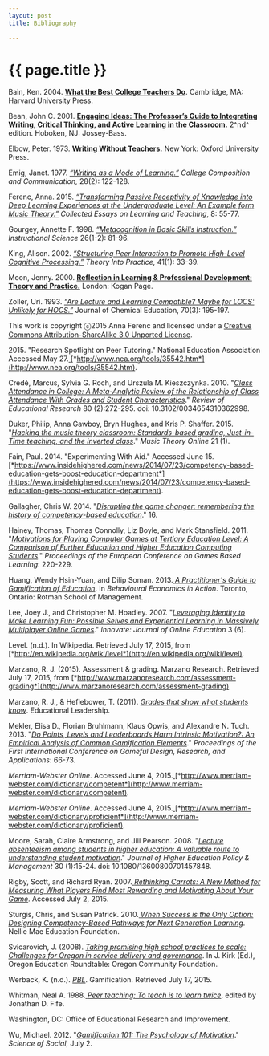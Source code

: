 ```yaml
---
layout: post
title: Bibliography

---
```


{{ page.title }}
================

Bain, Ken. 2004. [**What the Best College Teachers Do**](http://www.hup.harvard.edu/catalog.php?isbn=9780674013254). Cambridge, MA: Harvard University Press.

Bean, John C. 2001. [**Engaging Ideas: The Professor’s Guide to Integrating Writing, Critical Thinking, and Active Learning in the Classroom.**](http://books.google.com/books/about/Engaging_Ideas.html?id=GUErs8lBVEEC) 2^nd^ edition. Hoboken, NJ: Jossey-Bass.

Elbow, Peter. 1973. [**Writing Without Teachers.**](http://books.google.com/books/about/Writing_Without_Teachers.html?id=N47ALfRWA_8C) New York: Oxford University Press.

Emig, Janet. 1977. [*“Writing as a Mode of Learning.”*](http://www.jstor.org/stable/356095) *College Composition and Communication,* 28(2): 122-128.

Ferenc, Anna. 2015. [*“Transforming Passive Receptivity of Knowledge into Deep Learning Experiences at the Undergraduate Level: An Example form Music Theory.”*](http://celt.uwindsor.ca/ojs/leddy/index.php/CELT/article/viewFile/4254/3514) *Collected Essays on Learning and Teaching*, 8: 55-77.

Gourgey, Annette F. 1998. [*“Metacognition in Basic Skills Instruction.”*](http://link.springer.com/article/10.1023%2FA%3A1003092414893) *Instructional Science* 26(1-2): 81-96.

King, Alison. 2002. [*“Structuring Peer Interaction to Promote High-Level Cognitive Processing.”*](http://eric.ed.gov/?id=EJ648202) *Theory Into Practice,* 41(1): 33-39.

Moon, Jenny. 2000. [**Reflection in Learning & Professional Development: Theory and Practice.**](https://books.google.com/books?id=BElv74ouVP8C) London: Kogan Page.

Zoller, Uri. 1993. [*“Are Lecture and Learning Compatible? Maybe for LOCS: Unlikely for HOCS.”*](http://pubs.acs.org/doi/abs/10.1021/ed070p195) Journal of Chemical Education, 70(3): 195-197.

This work is copyright ⓒ2015 Anna Ferenc and licensed under a [Creative Commons Attribution-ShareAlike 3.0 Unported License](http://creativecommons.org/licenses/by-sa/3.0/).


2015\. "Research Spotlight on Peer Tutoring." National Education Association Accessed May 27.[ ](http://www.nea.org/tools/35542.htm)[*http://www.nea.org/tools/35542.htm*](http://www.nea.org/tools/35542.htm).

Credé, Marcus, Sylvia G. Roch, and Urszula M. Kieszczynka. 2010. "[*Class Attendance in College: A Meta-Analytic Review of the Relationship of Class Attendance With Grades and Student Characteristics*](http://web.ccsu.edu/retentionandgraduation/files/attendance.pdf)." *Review of Educational Research* 80 (2):272-295. doi: 10.3102/0034654310362998.

Duker, Philip, Anna Gawboy, Bryn Hughes, and Kris P. Shaffer. 2015. "[*Hacking the music theory classroom: Standards-based grading, Just-in-Time teaching, and the inverted class*](http://www.mtosmt.org/issues/mto.15.21.1/mto.15.21.1.duker_gawboy_hughes_shaffer.html)." *Music Theory Online* 21 (1).

Fain, Paul. 2014. "Experimenting With Aid." Accessed June 15.[ ](https://www.insidehighered.com/news/2014/07/23/competency-based-education-gets-boost-education-department)[*https://www.insidehighered.com/news/2014/07/23/competency-based-education-gets-boost-education-department*](https://www.insidehighered.com/news/2014/07/23/competency-based-education-gets-boost-education-department).

Gallagher, Chris W. 2014. "[*Disrupting the game changer: remembering the history of competency-based education*](http://www.changemag.org/Archives/Back%20Issues/2014/November-December%202014/disrupting_abstract.html)." 16.

Hainey, Thomas, Thomas Connolly, Liz Boyle, and Mark Stansfield. 2011. "[*Motivations for Playing Computer Games at Tertiary Education Level: A Comparison of Further Education and Higher Education Computing Students*](http://connection.ebscohost.com/c/articles/78120341/motivations-playing-computer-games-tertiary-education-level-comparison-further-education-higher-education-computing-students)." *Proceedings of the European Conference on Games Based Learning*: 220-229.

Huang, Wendy Hsin-Yuan, and Dilip Soman. 2013.[ ](http://inside.rotman.utoronto.ca/behaviouraleconomicsinaction/files/2013/09/GuideGamificationEducationDec2013.pdf)[*A Practitioner's Guide to Gamification of Education*](http://inside.rotman.utoronto.ca/behaviouraleconomicsinaction/files/2013/09/GuideGamificationEducationDec2013.pdf). In *Behavioural Economics in Action*. Toronto, Ontario: Rotman School of Management.

Lee, Joey J., and Christopher M. Hoadley. 2007. "[*Leveraging Identity to Make Learning Fun: Possible Selves and Experiential Learning in Massively Multiplayer Online Games*](http://eric.ed.gov/?id=EJ842342)." *Innovate: Journal of Online Education* 3 (6).

Level. (n.d.). In Wikipedia. Retrieved July 17, 2015, from [*http://en.wikipedia.org/wiki/level*](http://en.wikipedia.org/wiki/level).

Marzano, R. J. (2015). Assessment & grading. Marzano Research. Retrieved July 17, 2015, from [*http://www.marzanoresearch.com/assessment-grading*](http://www.marzanoresearch.com/assessment-grading)

Marzano, R. J., & Heflebower, T. (2011). [*Grades that show what students know*](https://www.ocps.net/lc/southwest/mso/parents/Documents/Grades%20That%20Show%20What%20Students%20Know.pdf). Educational Leadership.

Mekler, Elisa D., Florian Bruhlmann, Klaus Opwis, and Alexandre N. Tuch. 2013. "[*Do Points, Levels and Leaderboards Harm Intrinsic Motivation?: An Empirical Analysis of Common Gamification Elements*](http://dl.acm.org/citation.cfm?id=2583017)." *Proceedings of the First International Conference on Gameful Design, Research, and Applications*: 66-73.

*Merriam-Webster Online*. Accessed June 4, 2015.[ ](http://www.merriam-webster.com/dictionary/competent)[*http://www.merriam-webster.com/dictionary/competent*](http://www.merriam-webster.com/dictionary/competent).

*Merriam-Webster Online*. Accessed June 4, 2015.[ ](http://www.merriam-webster.com/dictionary/proficient)[*http://www.merriam-webster.com/dictionary/proficient*](http://www.merriam-webster.com/dictionary/proficient).

Moore, Sarah, Claire Armstrong, and Jill Pearson. 2008. "[*Lecture absenteeism among students in higher education: A valuable route to understanding student motivation*](http://eric.ed.gov/?id=EJ782824)." *Journal of Higher Education Policy & Management* 30 (1):15-24. doi: 10.1080/13600800701457848.

Rigby, Scott, and Richard Ryan. 2007.[ ](http://www.gamasutra.com/view/feature/130155/rethinking_carrots_a_new_method_.php?page=3)[*Rethinking Carrots: A New Method for Measuring What Players Find Most Rewarding and Motivating About Your Game*](http://www.gamasutra.com/view/feature/130155/rethinking_carrots_a_new_method_.php?page=3). Accessed July 2, 2015.

Sturgis, Chris, and Susan Patrick. 2010.[ ](http://files.eric.ed.gov/fulltext/ED514891.pdf)[*When Success is the Only Option: Designing Competency-Based Pathways for Next Generation Learning*](http://files.eric.ed.gov/fulltext/ED514891.pdf). Nellie Mae Education Foundation.

Svicarovich, J. (2008). [*Taking promising high school practices to scale: Challenges for Oregon in service delivery and governance*](http://orbusinesscouncil.org/docs/archive/BestPracticesWhitePaper-Final.pdf). In J. Kirk (Ed.), Oregon Education Roundtable: Oregon Community Foundation.

Werback, K. (n.d.). [*PBL*](https://gamification21.wordpress.com/learning-content-2/10-pbl/). Gamification. Retrieved July 17, 2015.

Whitman, Neal A. 1988.[ ](http://eric.ed.gov/?id=ED305016)[*Peer teaching: To teach is to learn twice*](http://eric.ed.gov/?id=ED305016). edited by Jonathan D. Fife.

Washington, DC: Office of Educational Research and Improvement.

Wu, Michael. 2012. "[*Gamification 101: The Psychology of Motivation*](https://community.lithium.com/t5/Science-of-Social-blog/Gamification-101-The-Psychology-of-Motivation/ba-p/21864)." *Science of Social*, July 2.